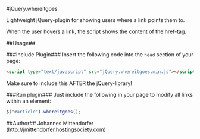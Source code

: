 #jQuery.whereitgoes

Lightweight jQuery-plugin for showing users where a link points them to.

When the user hovers a link, the script shows the content of the href-tag.

##Usage##

###Include Plugin###
Insert the following code into the `head` section of your page:

```html
<script type="text/javascript" src="jQuery.whereitgoes.min.js"></script>
```

Make sure to include this AFTER the jQuery-library!

###Run plugin###
Just include the following in your page to modify all links within an element:

```javascript
$("#article").whereitgoes();
```

##Author##
Johannes Mittendorfer (http://jmittendorfer.hostingsociety.com)
